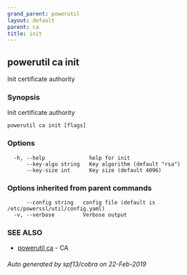 ```yaml
---
grand_parent: powerutil
layout: default
parent: ca
title: init
---
```

## powerutil ca init

Init certificate authority

### Synopsis

Init certificate authority

```
powerutil ca init [flags]
```

### Options

```
  -h, --help              help for init
      --key-algo string   Key algorithm (default "rsa")
      --key-size int      Key size (default 4096)
```

### Options inherited from parent commands

```
      --config string   config file (default is /etc/powerssl/util/config.yaml)
  -v, --verbose         Verbose output
```

### SEE ALSO

* [powerutil ca](powerutil_ca.md)	 - CA

###### Auto generated by spf13/cobra on 22-Feb-2019
